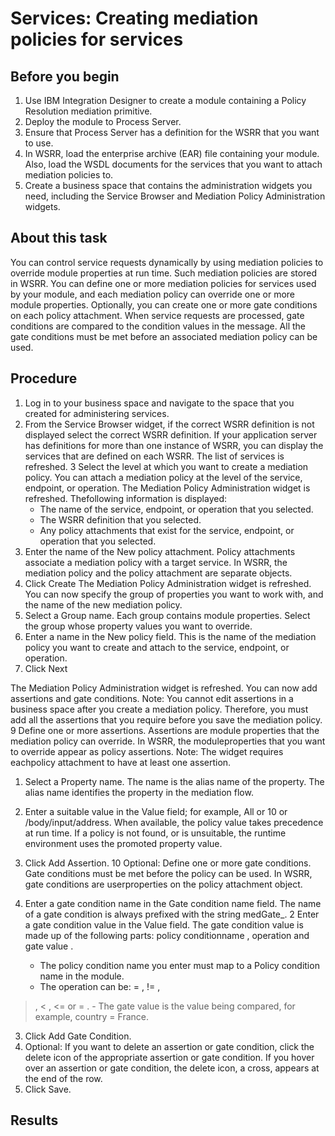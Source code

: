 <!-- image -->

# Services: Creating mediation policies for services

## Before you begin

1. Use IBM Integration Designer to create a module containing a Policy Resolution mediation
primitive.
2. Deploy the module to Process Server.
3. Ensure that Process Server has a definition for the WSRR that you want to use.
4. In WSRR, load the enterprise archive (EAR) file containing your module. Also, load the WSDL
documents for the services that you want to attach mediation policies to.
5. Create a business space that contains the administration widgets you need, including the
Service Browser and Mediation Policy Administration
widgets.

## About this task

You can control service requests dynamically by using mediation policies to override module
properties at run time. Such mediation policies are stored in WSRR. You can define one or more
mediation policies for services used by your module, and each mediation policy can override one or
more module properties. Optionally, you can create one or more gate conditions on each policy
attachment. When service requests are processed, gate conditions are compared to the condition
values in the message. All the gate conditions must be met before an associated mediation policy can
be used.

## Procedure

1. Log in to your business space and navigate to the space that you created for administering
services.
2. From the Service Browser widget, if the correct WSRR definition is not
displayed select the correct WSRR definition. 
If your application server has definitions for more than one instance of WSRR, you can display
the services that are defined on each WSRR. 
 The list of services is refreshed.
3 Select the level at which you want to create a mediation policy. You can attach a mediation policy at the level of the service, endpoint, or operation. The Mediation Policy Administration widget is refreshed. Thefollowing information is displayed:
    - The name of the service, endpoint, or operation that you selected.
    - The WSRR definition that you selected.
    - Any policy attachments that exist for the service, endpoint, or operation that you selected.
4. Enter the name of the New policy attachment. 
Policy attachments associate a mediation policy with a target service. In WSRR, the mediation
policy and the policy attachment are separate objects.
5. Click Create
The Mediation Policy Administration widget is refreshed. You can now
specify the group of properties you want to work with, and the name of the new mediation policy.
6. Select a Group name. 
Each group contains module properties. Select the group whose property values you want to
override.
7. Enter a name in the New policy field. 
This is the name of the mediation policy you want to create and attach to the service,
endpoint, or operation.
8. Click Next

The Mediation Policy Administration widget is refreshed. You can now add
assertions and gate conditions. Note: You cannot edit assertions in a business space after you
create a mediation policy. Therefore, you must add all the assertions that you require before you
save the mediation policy.
9 Define one or more assertions. Assertions are module properties that the mediation policy can override. In WSRR, the moduleproperties that you want to override appear as policy assertions. Note: The widget requires eachpolicy attachment to have at least one assertion.

1. Select a Property name. 
The name is the alias name of the property. The alias name identifies the property in the
mediation flow.
2. Enter a suitable value in the Value field; for example,
All or 10 or
/body/input/address.
When available, the policy value takes precedence at run time. If a policy is not found, or is
unsuitable, the runtime environment uses the promoted property value.
3. Click Add Assertion.
10 Optional: Define one or more gate conditions. Gate conditions must be met before the policy can be used. In WSRR, gate conditions are userproperties on the policy attachment object.

1. Enter a gate condition name in the Gate condition name field.
The name of a gate condition is always prefixed with the string
medGate\_.
2 Enter a gate condition value in the Value field. The gate condition value is made up of the following parts: policy conditionname , operation and gate value .
    - The policy condition name you enter must map to a Policy condition
name in the module.
    - The operation can be: = , != ,
> , < , <= or
>= .
    - The gate value is the value being compared, for example, country =
France.
3. Click Add Gate Condition.
11. Optional: 
If you want to delete an assertion or gate condition, click the delete icon of the appropriate
assertion or gate condition.
If you hover over an assertion or gate condition, the delete icon, a cross, appears at the end
of the row.
12. Click Save.

## Results
